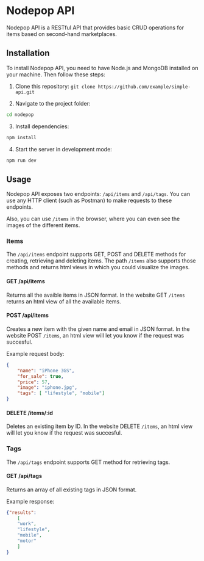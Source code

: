 # Nodepop API

Nodepop API is a RESTful API that provides basic CRUD operations for items based on second-hand marketplaces.

## Installation

To install Nodepop API, you need to have Node.js and MongoDB installed on your machine. Then follow these steps:

1. Clone this repository: `git clone https://github.com/example/simple-api.git`

2. Navigate to the project folder:
```sh
cd nodepop
```
3. Install dependencies:
```sh
npm install
```
4. Start the server in development mode:
```sh
npm run dev
```

## Usage

Nodepop API exposes two endpoints: `/api/items` and `/api/tags`. You can use any HTTP client (such as Postman) to make requests to these endpoints.

Also, you can use `/items` in the browser, where you can even see the images of the different items.

### Items

The `/api/items` endpoint supports GET, POST and DELETE methods for creating, retrieving and deleting items. 
The path `/items` also supports those methods and returns html views in which you could visualize the images.

#### GET /api/items

Returns all the avaible items in JSON format. In the website GET `/items` returns an html view of all the available items.

#### POST /api/items

Creates a new item with the given name and email in JSON format. In the website POST `/items`, an html view will let you know if the request was succesful.

Example request body:

```json
{    
    "name": "iPhone 3GS",
    "for_sale": true,
    "price": 57,
    "image": "iphone.jpg",
    "tags": [ "lifestyle", "mobile"]
}
```

#### DELETE /items/:id

Deletes an existing item by ID. In the website DELETE `/items`, an html view will let you know if the request was succesful.

### Tags

The `/api/tags` endpoint supports GET method for retrieving tags.

#### GET /api/tags

Returns an array of all existing tags in JSON format.

Example response:

```json
{"results":
    [
    "work",
    "lifestyle",
    "mobile",
    "motor"
    ]
}
```